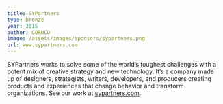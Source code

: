 ```yaml
---
title: SYPartners
type: bronze
year: 2015
author: GORUCO
image: /assets/images/sponsors/sypartners.png
url: www.sypartners.com
---
```


SYPartners works to solve some of the world’s toughest challenges with a potent mix of creative strategy and new technology. It’s a company made up of designers, strategists, writers, developers, and producers creating products and experiences that change behavior and transform organizations. See our work at [sypartners.com](http://sypartners.com).

